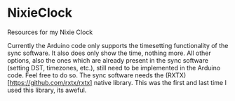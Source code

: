 # NixieClock
Resources for my Nixie Clock

Currently the Arduino code only supports the timesetting functionality of the sync software. It also does only show the time, nothing more.
All other options, also the ones which are already present in the sync software (setting DST, timezones, etc.), still need to be implemented in the Arduino code. Feel free to do so.
The sync software needs the (RXTX)[https://github.com/rxtx/rxtx] native library. This was the first and last time I used this library, its aweful.